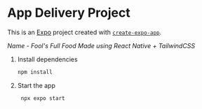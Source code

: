 # App Delivery Project

This is an [Expo](https://expo.dev) project created with [`create-expo-app`](https://www.npmjs.com/package/create-expo-app).

*Name - Fool's Full Food*
*Made using React Native + TailwindCSS*

1. Install dependencies

   ```bash
   npm install
   ```

2. Start the app

   ```bash
    npx expo start
   ```
